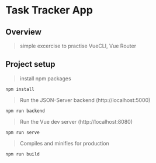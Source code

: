 # Task Tracker App

## Overview
> simple excercise to practise VueCLI, Vue Router

## Project setup
> install npm packages
```
npm install
```

> Run the JSON-Server backend (http://localhost:5000)
```
npm run backend
```

> Run the Vue dev server (http://localhost:8080)
```
npm run serve
```

> Compiles and minifies for production
```
npm run build
```


